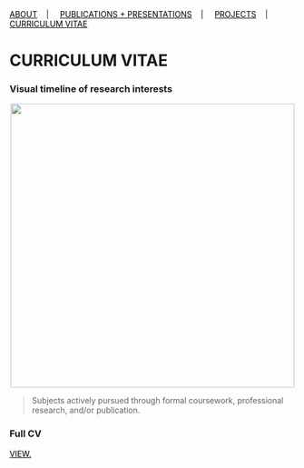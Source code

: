 <div class="topnav">
  <a href="about.html" style="color: rgb(0,0,0)"><font color="000000">ABOUT</font></a>&nbsp;&nbsp;&nbsp;&nbsp;|&nbsp;&nbsp;&nbsp;&nbsp;
  <a href="pubs.html" style="color: rgb(0,0,0)"><font color="000000">PUBLICATIONS + PRESENTATIONS</font></a>&nbsp;&nbsp;&nbsp;&nbsp;|&nbsp;&nbsp;&nbsp;&nbsp;
  <a href="projects.html" style="color: rgb(0,0,0)"><font color="000000">PROJECTS</font></a>&nbsp;&nbsp;&nbsp;&nbsp;|&nbsp;&nbsp;&nbsp;&nbsp;
  <a href="cv.html" style="color: rgb(0,0,0)"><font color="000000">CURRICULUM VITAE</font></a> 
</div>

# CURRICULUM VITAE

### Visual timeline of research interests

<p align="center">
<img src="https://user-images.githubusercontent.com/50045763/87957300-15e15380-ca7e-11ea-821b-52417ba0e0c9.jpg" width="500"></img>
</p>

>Subjects actively pursued through formal coursework, professional research, and/or publication.

### Full CV
 <a href="cv_10_2019.pdf" style="color: rgb(0,0,0)" target="_blank"><font color="000000">VIEW.</font></a>
